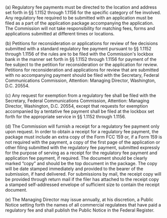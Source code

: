 (a) Regulatory fee payments must be directed to the location and address set forth in §§ 1.1152 through 1.1156 for the specific category of fee involved. Any regulatory fee required to be submitted with an application must be filed as a part of the application package accompanying the application. The Commission will not take responsibility for matching fees, forms and applications submitted at different times or locations.

(b) Petitions for reconsideration or applications for review of fee decisions submitted with a standard regulatory fee payment pursuant to §§ 1.1152 through 1.1156 of the rules are to be filed with the Commission's lockbox bank in the manner set forth in §§ 1.1152 through 1.1156 for payment of the fee subject to the petition for reconsideration or the application for review. Petitions for reconsideration and applications for review that are submitted with no accompanying payment should be filed with the Secretary, Federal Communications Commission, Attention: Managing Director, Washington, D.C. 20554.

(c) Any request for exemption from a regulatory fee shall be filed with the Secretary, Federal Communications Commission, Attention: Managing Director, Washington, D.C. 20554, except that requests for exemption accompanied by a tentative fee payment shall be filed at the lockbox set forth for the appropriate service in §§ 1.1152 through 1.1156.

(d) The Commission will furnish a receipt for a regulatory fee payment only upon request. In order to obtain a receipt for a regulatory fee payment, the package must include an extra copy of the Form FCC 159 or, if a Form 159 is not required with the payment, a copy of the first page of the application or other filing submitted with the regulatory fee payment, submitted expressly for the purpose of serving as a receipt for the regulatory fee payment and application fee payment, if required. The document should be clearly marked “copy” and should be the top document in the package. The copy will be date stamped immediately and provided to the bearer of the submission, if hand delivered. For submissions by mail, the receipt copy will be provided through return mail if the filer has attached to the receipt copy a stamped self-addressed envelope of sufficient size to contain the receipt document.

(e) The Managing Director may issue annually, at his discretion, a Public Notice setting forth the names of all commercial regulatees that have paid a regulatory fee and shall publish the Public Notice in the Federal Register.
              

